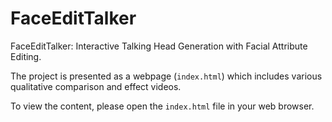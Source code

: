 # FaceEditTalker

FaceEditTalker: Interactive Talking Head Generation with Facial Attribute Editing.

The project is presented as a webpage (`index.html`) which includes various qualitative comparison and effect videos.

To view the content, please open the `index.html` file in your web browser.
